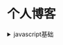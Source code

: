 # 个人博客
<details>
<summary>javascript基础</summary>

* [跨域详解及其常见的解决方式](https://github.com/yangrenmu/blog/issues/1)
* [javascript中的this](https://github.com/yangrenmu/blog/issues/2)
</details>